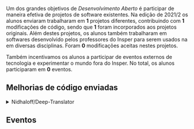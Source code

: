 Um dos grandes objetivos de *Desenvolvimento Aberto* é participar de maneira efetiva de projetos de software existentes. Na edição de 2021/2 os alunos enviaram trabalharam em **1** projetos diferentes, contribuindo com **1** modificações de código, sendo que **1** foram incorporados aos projetos originais. Além destes projetos, os alunos também trabalharam em softwares desenvolvido pelos professores do Insper para serem usados na em diversas disciplinas. Foram <b>0</b> modificações aceitas nestes projetos.

Também incentivamos os alunos a participar de eventos externos de tecnologia e experimentar o mundo fora do Insper. No total, os alunos participaram em <b>0</b> eventos. 

<h2> Melhorias de código enviadas </h2>

<!--<details class="nota" open="">
    <summary> Servidor de desafios </summary>
    <ul style="list-style-type:none;">
    
    </ul>
</details>-->


<details class="note">
<summary> Nidhaloff/Deep-Translator</summary>

<h4> Pull Requests</h4>
<ul style="list-style-type:none;">


<li><a href=https://github.com/nidhaloff/deep-translator/pull/166> <span style="width: 60px; display: inline-block;"><img style="margin: 0; border: 0;" alt="GitHub issue/pull request detail" src=https://img.shields.io/github/pulls/detail/state/nidhaloff/deep-translator/166?label=%20></span> - https://github.com/nidhaloff/deep-translator/pull/166</a></li>  


</ul>

</details>


<h2> Eventos </h2>

<div class="event-grid">
    
</div>